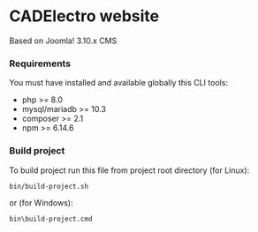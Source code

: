# CADElectro website
Based on Joomla! 3.10.x CMS

### Requirements
You must have installed and available globally this CLI tools:
- php >= 8.0
- mysql/mariadb >= 10.3
- composer >= 2.1
- npm >= 6.14.6

### Build project
To build project run this file from project root directory (for Linux):
```
bin/build-project.sh
```
or (for Windows):
```
bin\build-project.cmd
```


